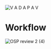 ![V A D A P A V](https://user-images.githubusercontent.com/57487500/94778619-3e24f100-03e3-11eb-8070-48651f2f29e1.jpg)

# Workflow 
![OSP review 2 (4)](https://user-images.githubusercontent.com/57487500/101276492-30209180-37d3-11eb-8954-43d97d9ee789.png)

